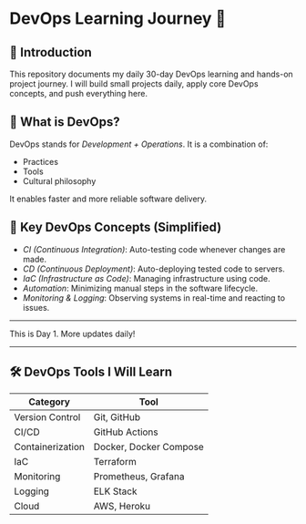 # DevOps Learning Journey 🚀

## 👋 Introduction

This repository documents my daily 30-day DevOps learning and hands-on project journey. I will build small projects daily, apply core DevOps concepts, and push everything here.

## 🧠 What is DevOps?

DevOps stands for *Development + Operations*. It is a combination of:

- Practices
- Tools
- Cultural philosophy

It enables faster and more reliable software delivery.

## 🔑 Key DevOps Concepts (Simplified)

- *CI (Continuous Integration)*: Auto-testing code whenever changes are made.
- *CD (Continuous Deployment)*: Auto-deploying tested code to servers.
- *IaC (Infrastructure as Code)*: Managing infrastructure using code.
- *Automation*: Minimizing manual steps in the software lifecycle.
- *Monitoring & Logging*: Observing systems in real-time and reacting to issues.

---

This is Day 1. More updates daily!

---

## 🛠️ DevOps Tools I Will Learn

| Category | Tool |
|----------|------|
| Version Control | Git, GitHub |
| CI/CD | GitHub Actions |
| Containerization | Docker, Docker Compose |
| IaC | Terraform |
| Monitoring | Prometheus, Grafana |
| Logging | ELK Stack |
| Cloud | AWS, Heroku |